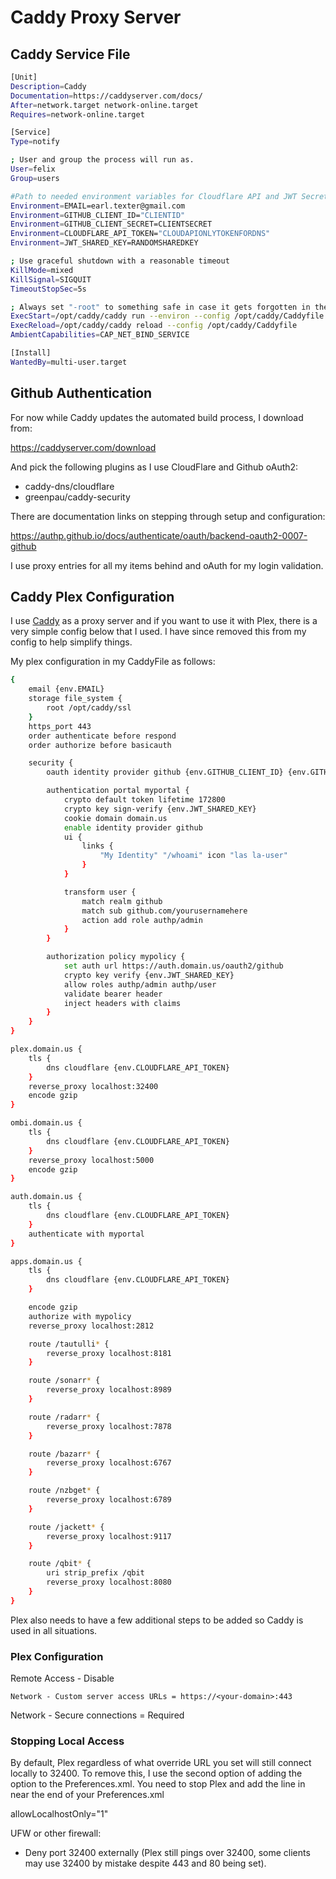 # Caddy Proxy Server

## Caddy Service File
```bash
[Unit]
Description=Caddy
Documentation=https://caddyserver.com/docs/
After=network.target network-online.target
Requires=network-online.target

[Service]
Type=notify

; User and group the process will run as.
User=felix
Group=users

#Path to needed environment variables for Cloudflare API and JWT Secret.
Environment=EMAIL=earl.texter@gmail.com
Environment=GITHUB_CLIENT_ID="CLIENTID"
Environment=GITHUB_CLIENT_SECRET=CLIENTSECRET
Environment=CLOUDFLARE_API_TOKEN="CLOUDAPIONLYTOKENFORDNS"
Environment=JWT_SHARED_KEY=RANDOMSHAREDKEY

; Use graceful shutdown with a reasonable timeout
KillMode=mixed
KillSignal=SIGQUIT
TimeoutStopSec=5s

; Always set "-root" to something safe in case it gets forgotten in the Caddyfile.
ExecStart=/opt/caddy/caddy run --environ --config /opt/caddy/Caddyfile
ExecReload=/opt/caddy/caddy reload --config /opt/caddy/Caddyfile
AmbientCapabilities=CAP_NET_BIND_SERVICE

[Install]
WantedBy=multi-user.target
```

## Github Authentication

For now while Caddy updates the automated build process, I download from:

https://caddyserver.com/download

And pick the following plugins as I use CloudFlare and Github oAuth2:

- caddy-dns/cloudflare
- greenpau/caddy-security

There are documentation links on stepping through setup and configuration:

https://authp.github.io/docs/authenticate/oauth/backend-oauth2-0007-github

I use proxy entries for all my items behind and oAuth for my login validation.

## Caddy Plex Configuration

I use [Caddy](https://github.com/mholt/caddy) as a proxy server and if you want to use it with Plex, there is a very simple config below that I used. I have since removed this from my config to help simplify things.

My plex configuration in my CaddyFile as follows:

```bash
{
	email {env.EMAIL}
	storage file_system {
		root /opt/caddy/ssl
	}
	https_port 443
	order authenticate before respond
	order authorize before basicauth

	security {
		oauth identity provider github {env.GITHUB_CLIENT_ID} {env.GITHUB_CLIENT_SECRET}

		authentication portal myportal {
			crypto default token lifetime 172800
			crypto key sign-verify {env.JWT_SHARED_KEY}
			cookie domain domain.us
			enable identity provider github
			ui {
				links {
					"My Identity" "/whoami" icon "las la-user"
				}
			}

			transform user {
				match realm github
				match sub github.com/yourusernamehere
				action add role authp/admin
			}
		}

		authorization policy mypolicy {
			set auth url https://auth.domain.us/oauth2/github
			crypto key verify {env.JWT_SHARED_KEY}
			allow roles authp/admin authp/user
			validate bearer header
			inject headers with claims
		}
	}
}

plex.domain.us {
	tls {
		dns cloudflare {env.CLOUDFLARE_API_TOKEN}
	}
	reverse_proxy localhost:32400
	encode gzip
}

ombi.domain.us {
	tls {
		dns cloudflare {env.CLOUDFLARE_API_TOKEN}
	}
	reverse_proxy localhost:5000
	encode gzip
}

auth.domain.us {
	tls {
		dns cloudflare {env.CLOUDFLARE_API_TOKEN}
	}
	authenticate with myportal
}

apps.domain.us {
	tls {
		dns cloudflare {env.CLOUDFLARE_API_TOKEN}
	}

	encode gzip
	authorize with mypolicy
	reverse_proxy localhost:2812

	route /tautulli* {
		reverse_proxy localhost:8181
	}

	route /sonarr* {
		reverse_proxy localhost:8989
	}

	route /radarr* {
		reverse_proxy localhost:7878
	}

	route /bazarr* {
		reverse_proxy localhost:6767
	}

	route /nzbget* {
		reverse_proxy localhost:6789
	}

	route /jackett* {
		reverse_proxy localhost:9117
	}

	route /qbit* {
		uri strip_prefix /qbit
		reverse_proxy localhost:8080
	}
}
```

Plex also needs to have a few additional steps to be added so Caddy is used in all situations.

### Plex Configuration

Remote Access - Disable

```
Network - Custom server access URLs = https://<your-domain>:443
```
Network - Secure connections = Required

### Stopping Local Access
By default, Plex regardless of what override URL you set will still connect locally to 32400. To remove this, I use the second option of adding the option to the Preferences.xml. You need to stop Plex and add the line in near the end of your Preferences.xml

allowLocalhostOnly="1" 

UFW or other firewall:
- Deny port 32400 externally (Plex still pings over 32400, some clients may use 32400 by mistake despite 443 and 80 being set).
